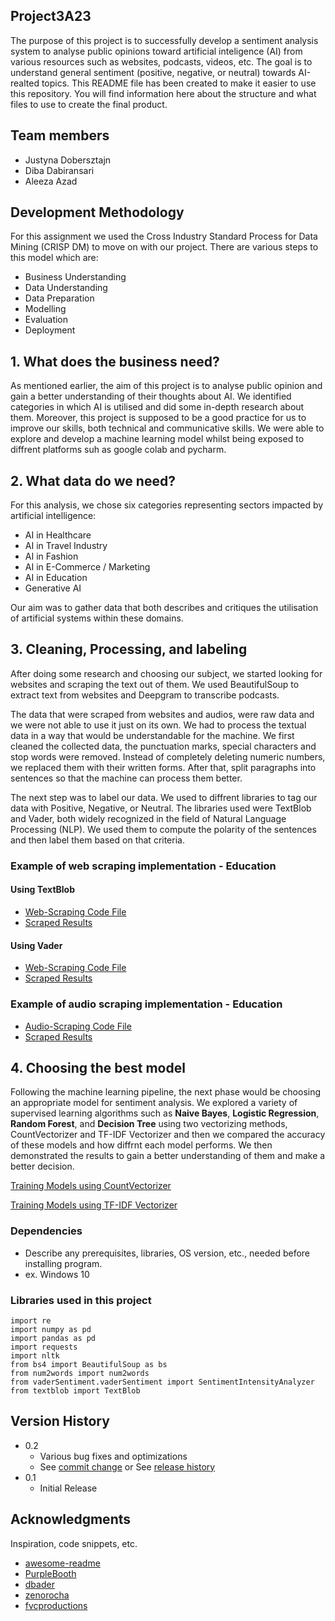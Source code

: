 ## Project3A23

The purpose of this project is to successfully develop a sentiment analysis system to analyse public opinions toward artificial inteligence (AI) from various resources such as websites, podcasts, videos, etc. The goal is to understand general sentiment (positive, negative, or neutral) towards AI-realted topics. This README file has been created to make it easier to use this repository. You will find information here about the structure and what files to use to create the final product.

## Team members

* Justyna Dobersztajn
* Diba Dabiransari
* Aleeza Azad

## Development Methodology
For this assignment we used the Cross Industry Standard Process for Data Mining (CRISP DM) to move on with our project. There are various steps to this model which are:
* Business Understanding
* Data Understanding
* Data Preparation
* Modelling
* Evaluation
* Deployment

## 1. What does the business need?
As mentioned earlier, the aim of this project is to analyse public opinion and gain a better understanding of their thoughts about AI. We identified categories in which AI is utilised and did some in-depth research about them.
Moreover, this project is supposed to be a good practice for us to improve our skills, both technical and communicative skills. We were able to explore and develop a machine learning model whilst being exposed to diffrent platforms suh as google colab and pycharm.

## 2. What data do we need?
For this analysis, we chose six categories representing sectors impacted by artificial intelligence:
* AI in Healthcare
* AI in Travel Industry
* AI in Fashion
* AI in E-Commerce / Marketing
* AI in Education
* Generative AI
  
Our aim was to gather data that both describes and critiques the utilisation of artificial systems within these domains.

## 3. Cleaning, Processing, and labeling
After doing some research and choosing our subject, we started looking for websites and scraping the text out of them. We used BeautifulSoup to extract text from websites and Deepgram to transcribe podcasts.

The data that were scraped from websites and audios, were raw data and we were not able to use it just on its own. We had to process the textual data in a way that would be understandable for the machine. We first cleaned the collected data, the punctuation marks, special characters and stop words were removed. Instead of completely deleting numeric numbers, we replaced them with their written forms. After that, split paragraphs into sentences so that the machine can process them better.

The next step was to label our data. We used to diffrent libraries to tag our data with Positive, Negative, or Neutral. The libraries used were TextBlob and Vader, both widely recognized in the field of Natural Language Processing (NLP). We used them to compute the polarity of the sentences and then label them based on that criteria.

### Example of **web scraping** implementation - Education

#### Using TextBlob
* [Web-Scraping Code File](https://github.com/dibadabir/Project3A23/blob/main/Web%20Scraping/Education/Education_webscrape_code%20file%20without%20numbers%20in%20the%20dataset.ipynb)
* [Scraped Results](https://github.com/dibadabir/Project3A23/blob/main/Web%20Scraping/Education/education%20dataset%20(no%20numbers).csv)

#### Using Vader
* [Web-Scraping Code File](https://github.com/dibadabir/Project3A23/blob/main/Web%20Scraping/Education/Education_webscrape_(without_numbers)_Vader_ver_.ipynb)
* [Scraped Results](https://github.com/dibadabir/Project3A23/blob/main/Web%20Scraping/Education/Education%20dataset%20(no%20numbers)%20-%20Vader%20ver.csv)

### Example of **audio scraping** implementation - Education
* [Audio-Scraping Code File](https://github.com/dibadabir/Project3A23/blob/main/Speech%20to%20Text/Education/Audio_Scraping_Using_DEEPGRAM(Education).ipynb)
* [Scraped Results](https://github.com/dibadabir/Project3A23/blob/main/Speech%20to%20Text/Fashion/Audio_Scraping_Using_DEEPGRAM(Fashion).ipynb)

## 4. Choosing the best model
Following the machine learning pipeline, the next phase would be choosing an appropriate model for sentiment analysis. We explored a variety of supervised learning algorithms such as **Naive Bayes**, **Logistic Regression**, **Random Forest**, and **Decision Tree** using two vectorizing methods, CountVectorizer and TF-IDF Vectorizer and then we compared the accuracy of these models and how diffrnt each model performs. We then demonstrated the results to gain a better understanding of them and make a better decision.

[Training Models using CountVectorizer](https://github.com/dibadabir/Project3A23/blob/main/Final%20(Everything%20combined!)/Compare_Models_(CountVectorizer).ipynb)

[Training Models using TF-IDF Vectorizer](https://github.com/dibadabir/Project3A23/blob/main/Final%20(Everything%20combined!)/Compare_Models_(TF_IDFVectorizer).ipynb)

### Dependencies

* Describe any prerequisites, libraries, OS version, etc., needed before installing program.
* ex. Windows 10

### Libraries used in this project

```
import re
import numpy as pd
import pandas as pd
import requests
import nltk
from bs4 import BeautifulSoup as bs
from num2words import num2words
from vaderSentiment.vaderSentiment import SentimentIntensityAnalyzer
from textblob import TextBlob
```

## Version History

* 0.2
    * Various bug fixes and optimizations
    * See [commit change]() or See [release history]()
* 0.1
    * Initial Release

## Acknowledgments

Inspiration, code snippets, etc.
* [awesome-readme](https://github.com/matiassingers/awesome-readme)
* [PurpleBooth](https://gist.github.com/PurpleBooth/109311bb0361f32d87a2)
* [dbader](https://github.com/dbader/readme-template)
* [zenorocha](https://gist.github.com/zenorocha/4526327)
* [fvcproductions](https://gist.github.com/fvcproductions/1bfc2d4aecb01a834b46)
